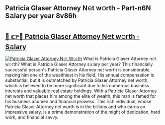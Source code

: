 ## Patricia Glaser Attorney N𝚎t w𝚘rth - Part-n6N S𝚊lary per year 8v86h

# <h2><a href="http://gc4qj4q.nevu.top/?p=Patricia+Glaser+Attorney">🔗 👉🔴 Patricia Glaser Attorney N𝚎t w𝚘rth - S𝚊lary</a></h2>

[![Patricia Glaser Attorney N𝚎t W𝚘rth](https://i.imgur.com/Oavwk0R.jpeg)](http://gc4qj4q.nevu.top/?p=Patricia+Glaser+Attorney)
What is Patricia Glaser Attorney n𝚎t w𝚘rth? What is Patricia Glaser Attorney s𝚊lary per year?
This financially successful person's Patricia Glaser Attorney net worth is considerable, making him one of the wealthiest in his field. His annual compensation is substantial, but it is outmatched by Patricia Glaser Attorney net worth, which is believed to be more significant due to his numerous business interests and valuable real estate holdings. With a Patricia Glaser Attorney net worth that places him among the elite of wealth, this man is famed for his business acumen and financial prowess. This rich individual, whose Patricia Glaser Attorney net worth is in the billions and who earns an impressive salary, is a prime demonstration of the might of dedication, hard work, and financial savvy.
